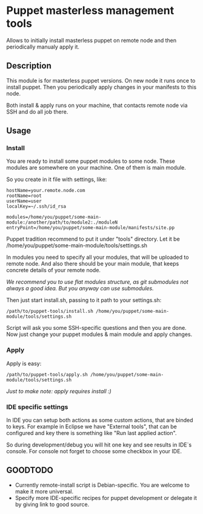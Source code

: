 # Puppet masterless management tools

Allows to initially install masterless puppet on remote node and then periodically manualy apply it.

## Description

This module is for masterless puppet versions. On new node it runs once to install puppet. Then you periodically apply changes in your manifests to this node.

Both install & apply runs on your machine, that contacts remote node via SSH and do all job there.

## Usage

### Install

You are ready to install some puppet modules to some node. These modules are somewhere on your machine. One of them is main module.

So you create in it file with settings, like:

    hostName=your.remote.node.com
    rootName=root
    userName=user
    localKey=~/.ssh/id_rsa

    modules=/home/you/puppet/some-main-module:/another/path/to/module2:./moduleN
    entryPoint=/home/you/puppet/some-main-module/manifests/site.pp

Puppet tradition recommend to put it under "tools" directory. Let it be /home/you/puppet/some-main-module/tools/settings.sh

In modules you need to specify all your modules, that will be uploaded to remote node. And also there should be your main module, that keeps concrete details of your remote node.

*We recommend you to use flat modules structure, as git submodules not always a good idea. But you anyway can use submodules.*

Then just start install.sh, passing to it path to your settings.sh:

    /path/to/puppet-tools/install.sh /home/you/puppet/some-main-module/tools/settings.sh

Script will ask you some SSH-specific questions and then you are done. Now just change your puppet modules & main module and apply changes.

### Apply

Apply is easy:

    /path/to/puppet-tools/apply.sh /home/you/puppet/some-main-module/tools/settings.sh

*Just to make note: apply requires install :)*

### IDE specific settings

In IDE you can setup both actions as some custom actions, that are binded to keys. For example in Eclipse we have "External tools", that can be configured and key there is something like "Run last applied action".

So during development/debug you will hit one key and see results in IDE`s console. For console not forget to choose some checkbox in your IDE.

## GOODTODO
* Currently remote-install script is Debian-specific. You are welcome to make it more universal.
* Specify more IDE-specific recipes for puppet development or delegate it by giving link to good source.

